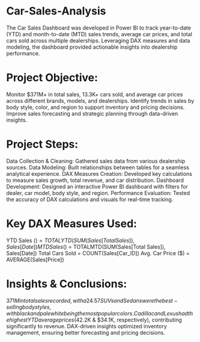 # Car-Sales-Analysis

The Car Sales Dashboard was developed in Power BI to track year-to-date (YTD) and month-to-date (MTD) sales trends, average car prices, and total cars sold across multiple dealerships. Leveraging DAX measures and data modeling, the dashboard provided actionable insights into dealership performance.

# Project Objective:
Monitor $371M+ in total sales, 13.3K+ cars sold, and average car prices across different brands, models, and dealerships.
Identify trends in sales by body style, color, and region to support inventory and pricing decisions.
Improve sales forecasting and strategic planning through data-driven insights.

# Project Steps:
Data Collection & Cleaning: Gathered sales data from various dealership sources.
Data Modeling: Built relationships between tables for a seamless analytical experience.
DAX Measures Creation: Developed key calculations to measure sales growth, total revenue, and car distribution.
Dashboard Development: Designed an interactive Power BI dashboard with filters for dealer, car model, body style, and region.
Performance Evaluation: Tested the accuracy of DAX calculations and visuals for real-time tracking.

# Key DAX Measures Used:
YTD Sales ($) = TOTALYTD(SUM(Sales[Total Sales]), Sales[Date])
MTD Sales ($) = TOTALMTD(SUM(Sales[Total Sales]), Sales[Date])
Total Cars Sold = COUNT(Sales[Car_ID])
Avg. Car Price ($) = AVERAGE(Sales[Price])

# Insights & Conclusions:
$371M in total sales recorded, with a 24.57% YTD increase in cars sold.
SUVs and Sedans were the best-selling body styles, with black and pale white being the most popular colors.
Cadillac and Lexus had the highest YTD average prices ($42.2K & $34.1K, respectively), contributing significantly to revenue.
DAX-driven insights optimized inventory management, ensuring better forecasting and pricing decisions.
